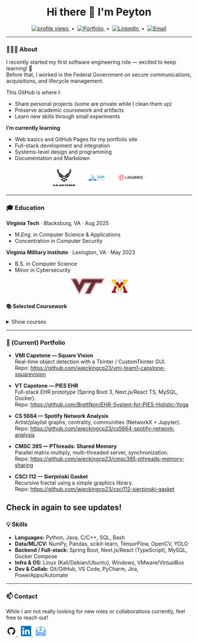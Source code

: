 <h1 align="center">Hi there 👋 I'm Peyton</h1>

<p align="center">
  <!-- Views (Komarev) -->
  <a href="https://komarev.com/ghpvc/?username=wieckingcp23">
    <img src="https://komarev.com/ghpvc/?username=wieckingcp23&color=blue" alt="profile views">
  </a>
  &nbsp;•&nbsp;
  <!-- Portfolio -->
  <a href="https://wieckingcp23.github.io">
    <img src="https://img.shields.io/badge/Portfolio-website-blue?style=flat&logo=githubpages&logoColor=white" alt="Portfolio">
  </a>
  &nbsp;•&nbsp;
  <!-- LinkedIn -->
  <a href="https://www.linkedin.com/in/peyton-wiecking/">
    <img src="https://img.shields.io/badge/LinkedIn-Peyton%20Wiecking-blue?style=flat&logo=linkedin&logoColor=white" alt="LinkedIn">
  </a>
  &nbsp;•&nbsp;
  <!-- Email (note the %40 for @) -->
  <a href="mailto:pwiecking@outlook.com">
    <img src="https://img.shields.io/badge/Email-pwiecking%40outlook.com-blue?style=flat&logo=microsoftoutlook&logoColor=white" alt="Email">
  </a>
</p>

---

### 👨🏻‍💻 About
I recently started my first software engineering role — excited to keep learning! 🎉  
Before that, I worked in the Federal Government on secure communications, acquisitions, and lifecycle management.

This GitHub is where I:
- Share personal projects (some are private while I clean them up)
- Preserve academic coursework and artifacts
- Learn new skills through small experiments

**I’m currently learning**
- Web basics and GitHub Pages for my portfolio site
- Full-stack development and integration
- Systems-level design and programming
- Documentation and Markdown

<p align="center">
  <a href="https://www.afmc.af.mil/"><img src="assets/USAF_logo.png" alt="USAF" height="60"></a>
  &nbsp;&nbsp;&nbsp;
  <a href="https://www.afmc.af.mil/"><img src="assets/afcs_logo.png" alt="AFCS" height="60"></a>
  &nbsp;&nbsp;&nbsp;
  <a href="http://l3harris.com/"><img src="assets/L3Harris_logo.png" alt="L3Harris" height="60"></a>
</p>

---
### 🎓 Education
**Virginia Tech** · Blacksburg, VA · Aug 2025  
- M.Eng. in Computer Science & Applications  
- Concentration in Computer Security

**Virginia Military Institute** · Lexington, VA · May 2023  
- B.S. in Computer Science  
- Minor in Cybersecurity

<p align="center">
  <a href="https://vt.edu"><img src="assets/vt_logo.png" alt="Virginia Tech" height="44"></a>
  &nbsp;&nbsp;&nbsp;
  <a href="https://www.vmi.edu"><img src="assets/vmi_logo.png" alt="Virginia Military Institute" height="44"></a>
</p>

#### 📚 Selected Coursework
<details>
<summary>Show courses</summary>

| Course | Institution | Term | Level |
|:--|:--|:--|:--|
| CS 5124 Algorithms in Bioinformatics | Virginia Tech | Spring 2025 | Graduate |
| CS/ECE 5264 Advanced Linux Kernel Programming | Virginia Tech | Spring 2025 | Graduate |
| CS 5664 Social Media Analytics | Virginia Tech | Spring 2025 | Graduate |
| CS 5584 Network Security | Virginia Tech | Fall 2024 | Graduate |
| CS/ECE 5660 Information Security | Virginia Tech | Fall 2024 | Graduate |
| CS 5914 AI Tools for Software Engineering | Virginia Tech | Fall 2024 | Graduate |
| CIS 303 Computer & Information Security | Virginia Military Institute | Spring 2023 | Undergraduate |
| CIS 343 Design & Analysis of Algorithms | Virginia Military Institute | Spring 2023 | Undergraduate |
| CIS 480/490 Capstone | Virginia Military Institute | Fall 2022 / Spring 2023 | Undergraduate |
| CIS 301 Networking | Virginia Military Institute | Fall 2022 | Undergraduate |
| CIS 302 Modern Operating Systems | Virginia Military Institute | Fall 2022 | Undergraduate |
| CIS 222 Database Management Systems | Virginia Military Institute | Spring 2022 | Undergraduate |
| CIS 476 Special Topics | Longwood University | Spring 2021 | Undergraduate |

</details>

---

### 📂 (Current) Portfolio
- **VMI Capstone — Square Vision**  
  Real-time object detection with a Tkinter / CustomTkinter GUI.  
  Repo: <https://github.com/wieckingcp23/vmi-team1-capstone-squarevision>

- **VT Capstone — PIES EHR**  
  Full-stack EHR prototype (Spring Boot 3, Next.js/React TS, MySQL, Docker).  
  Repo: <https://github.com/BrettNon/EHR-System-for-PIES-Holistic-Yoga>

- **CS 5664 — Spotify Network Analysis**  
  Artist/playlist graphs, centrality, communities (NetworkX + Jupyter).  
  Repo: <https://github.com/wieckingcp23/cs5664-spotify-network-analysis>

- **CMSC 395 — PThreads: Shared Memory**  
  Parallel matrix multiply, multi-threaded server, synchronization.  
  Repo: <https://github.com/wieckingcp23/cmsc395-pthreads-memory-sharing>

- **CSCI 112 — Sierpiński Gasket**  
  Recursive fractal using a simple graphics library.  
  Repo: <https://github.com/wieckingcp23/csci112-sierpinski-gasket>

Check in again to see updates! 
---
### 💡 Skills
- **Languages:** Python, Java, C/C++, SQL, Bash
- **Data/ML/CV:** NumPy, Pandas, scikit-learn, TensorFlow, OpenCV, YOLO
- **Backend / Full-stack:** Spring Boot, Next.js/React (TypeScript), MySQL, Docker Compose
- **Infra & OS:** Linux (Kali/Debian/Ubuntu), Windows, VMware/VirtualBox
- **Dev & Collab:** Git/GitHub, VS Code, PyCharm, Jira, PowerApps/Automate

---
### 📫 Contact
While I am not really looking for new roles or collaborations currently, feel free to reach out!

<p align="left">
  <a href="https://wieckingcp23.github.io">
    <img src="assets/github_logo.png" height="28" alt="Portfolio">
  </a>
  &nbsp;
  <a href="https://www.linkedin.com/in/peyton-wiecking/">
    <img src="assets/LinkedIn_logo.png" height="28" alt="LinkedIn">
  </a>
  &nbsp;
  <a href="mailto:pwiecking@outlook.com">
    <img src="assets/email_logo.png" height="28" alt="Email">
  </a>
</p>

<!--
---
### 📊 Activity & Stats
<details>
<summary>Click to expand</summary>

<p>
  <img height="160" src="https://github-readme-stats.vercel.app/api?username=wieckingcp23&show_icons=true&count_private=true" alt="GitHub stats"/>
  <img height="160" src="https://github-readme-stats.vercel.app/api/top-langs/?username=wieckingcp23&layout=compact" alt="Top languages"/>
</p>

<p>
  <img height="160" src="https://streak-stats.demolab.com?user=wieckingcp23" alt="GitHub Streak"/>
</p>

<!-- Optional: trophies (can be noisy)
<p>
  <img src="https://github-profile-trophy.vercel.app/?username=wieckingcp23&no-frame=true&margin-w=10" alt="Trophies"/>
</p>
-->

<!-- Optional: WakaTime (if you use it)
<p>
  <img src="https://github-readme-stats.vercel.app/api/wakatime?username=YOUR_WAKATIME_USERNAME&layout=compact" alt="Wakatime"/>
</p>
</details>
-->
